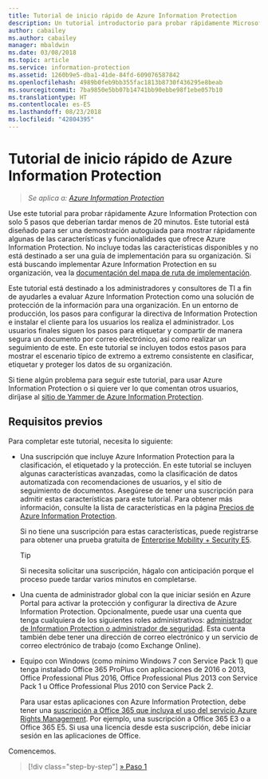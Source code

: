 ```yaml
---
title: Tutorial de inicio rápido de Azure Information Protection
description: Un tutorial introductorio para probar rápidamente Microsoft Azure Information Protection para su organización, que debería durar unos 20 minutos.
author: cabailey
ms.author: cabailey
manager: mbaldwin
ms.date: 03/08/2018
ms.topic: article
ms.service: information-protection
ms.assetid: 1260b9e5-dba1-41de-84fd-609076587842
ms.openlocfilehash: 4989b0feb9bb355fac1813b8730f436295e8beab
ms.sourcegitcommit: 7ba9850e5bb07b14741bb90ebbe98f1ebe057b10
ms.translationtype: HT
ms.contentlocale: es-ES
ms.lasthandoff: 08/23/2018
ms.locfileid: "42804395"
---
```

# <a name="quick-start-tutorial-for-azure-information-protection"></a>Tutorial de inicio rápido de Azure Information Protection 

>*Se aplica a: [Azure Information Protection](https://azure.microsoft.com/pricing/details/information-protection)*

Use este tutorial para probar rápidamente Azure Information Protection con solo 5 pasos que deberían tardar menos de 20 minutos. Este tutorial está diseñado para ser una demostración autoguiada para mostrar rápidamente algunas de las características y funcionalidades que ofrece Azure Information Protection. No incluye todas las características disponibles y no está destinado a ser una guía de implementación para su organización. Si está buscando implementar Azure Information Protection en su organización, vea la [documentación del mapa de ruta de implementación](deployment-roadmap.md). 

Este tutorial está destinado a los administradores y consultores de TI a fin de ayudarles a evaluar Azure Information Protection como una solución de protección de la información para una organización. En un entorno de producción, los pasos para configurar la directiva de Information Protection e instalar el cliente para los usuarios los realiza el administrador. Los usuarios finales siguen los pasos para etiquetar y compartir de manera segura un documento por correo electrónico, así como realizar un seguimiento de este. En este tutorial se incluyen todos estos pasos para mostrar el escenario típico de extremo a extremo consistente en clasificar, etiquetar y proteger los datos de su organización. 

Si tiene algún problema para seguir este tutorial, para usar Azure Information Protection o si quiere ver lo que comentan otros usuarios, diríjase al [sitio de Yammer de Azure Information Protection](https://www.yammer.com/askipteam/#/threads/inGroup?type=in_group&feedId=8652489&view=all).

## <a name="prerequisites"></a>Requisitos previos 
Para completar este tutorial, necesita lo siguiente:

- Una suscripción que incluye Azure Information Protection para la clasificación, el etiquetado y la protección. En este tutorial se incluyen algunas características avanzadas, como la clasificación de datos automatizada con recomendaciones de usuarios, y el sitio de seguimiento de documentos. Asegúrese de tener una suscripción para admitir estas características para este tutorial. Para obtener más información, consulte la lista de características en la página [Precios de Azure Information Protection](https://azure.microsoft.com/pricing/details/information-protection).
    
    Si no tiene una suscripción para estas características, puede registrarse para obtener una prueba gratuita de [Enterprise Mobility + Security E5](https://portal.office.com/Signup/Signup.aspx?OfferId=87dd2714-d452-48a0-a809-d2f58c4f68b7).
    
  > [!TIP] 
  > Si necesita solicitar una suscripción, hágalo con anticipación porque el proceso puede tardar varios minutos en completarse.

- Una cuenta de administrador global con la que iniciar sesión en Azure Portal para activar la protección y configurar la directiva de Azure Information Protection. Opcionalmente, puede usar una cuenta que tenga cualquiera de los siguientes roles administrativos: [administrador de Information Protection o administrador de seguridad](/azure/active-directory/active-directory-assign-admin-roles-azure-portal). Esta cuenta también debe tener una dirección de correo electrónico y un servicio de correo electrónico de trabajo (como Exchange Online).

- Equipo con Windows (como mínimo Windows 7 con Service Pack 1) que tenga instalado Office 365 ProPlus con aplicaciones de 2016 o 2013, Office Professional Plus 2016, Office Professional Plus 2013 con Service Pack 1 u Office Professional Plus 2010 con Service Pack 2. 
    
    Para usar estas aplicaciones con Azure Information Protection, debe tener una [suscripción a Office 365 que incluya el uso del servicio Azure Rights Management](http://download.microsoft.com/download/E/C/F/ECF42E71-4EC0-48FF-AA00-577AC14D5B5C/Azure_Information_Protection_licensing_datasheet_EN-US.pdf). Por ejemplo, una suscripción a Office 365 E3 o a Office 365 E5. Si usa una licencia desde esta suscripción, debe iniciar sesión en las aplicaciones de Office.

Comencemos.

>[!div class="step-by-step"]
[&#187; Paso 1](infoprotect-tutorial-step1.md)


